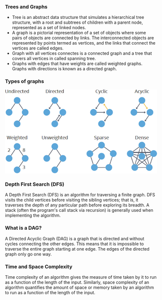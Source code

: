 ### Trees and Graphs

  -  Tree is an abstract data structure that simulates a hierarchical tree structure, with a root and subtrees of children with a parent node, represented as a set of linked nodes.
  -  A graph is a pictorial representation of a set of objects where some pairs of objects are connected by links. The interconnected objects are represented by points termed as vertices, and the links that connect the vertices are called edges.
  -   Graph with all vertices connectes is a connected graph and a tree that covers all vertices in called spanning tree.
  -  Graphs with edges that have weights are called weighted graphs. Graphs with directions is known as a directed graph.

### Types of graphs
<img src="images/graphtypes.png"/>

### Depth First Search (DFS)

A Depth First Search (DFS) is an algorithm for traversing a finite graph. DFS visits the child vertices before visiting the sibling vertices; that is, it traverses the depth of any particular path before exploring its breadth. A stack (often the program's call stack via recursion) is generally used when implementing the algorithm.

### What is a DAG?

A Directed Acyclic Graph (DAG) is a graph that is directed and without cycles connecting the other edges. This means that it is impossible to traverse the entire graph starting at one edge. The edges of the directed graph only go one way.

### Time and Space Complexity

Time complexity of an algorithm gives the measure of time taken by it to run as a function of the length of the input. Similarly, space complexity of an algorithm quantifies the amount of space or memory taken by an algorithm to run as a function of the length of the input.

 

